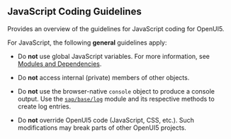 <!-- loioeded636b85584cd586b1fe231d2b5dac -->

## JavaScript Coding Guidelines

Provides an overview of the guidelines for JavaScript coding for OpenUI5.

For JavaScript, the following **general** guidelines apply:

-   Do **not** use global JavaScript variables. For more information, see [Modules and Dependencies](../04_Essentials/modules-and-dependencies-91f23a7.md).

-   Do **not** access internal \(private\) members of other objects.

-   Do **not** use the browser-native `console` object to produce a console output. Use the [`sap/base/log`](https://ui5.sap.com/#/api/module:sap/base/Log) module and its respective methods to create log entries.

-   Do **not** override OpenUI5 code \(JavaScript, CSS, etc.\). Such modifications may break parts of other OpenUI5 projects.



